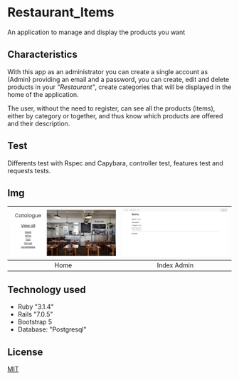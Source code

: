 # Restaurant_Items
An application to manage and display the products you want

## Characteristics
With this app as an administrator you can create a single account as (Admin) providing an email and a password, you can create, edit and delete products in your _"Restaurant"_, create categories that will be displayed in the home of the application.

The user, without the need to register, can see all the products (items), either by category or together, and thus know which products are offered and their description.

## Test
Differents test with Rspec and Capybara, controller test, features test and requests tests.

## Img
| ![Home](app/assets/stylesheets/home_view.jpg) | ![Index Admin](app/assets/stylesheets/index_view.jpg) |
|:---:|:---:|
| Home | Index Admin |

## Technology used
- Ruby "3.1.4"
- Rails "7.0.5"
- Bootstrap 5
- Database: "Postgresql"

## License
[MIT](https://choosealicense.com/licenses/mit/)